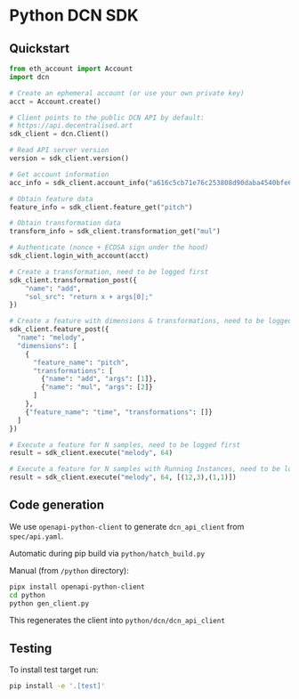 # Python DCN SDK

## Quickstart

```python
from eth_account import Account
import dcn

# Create an ephemeral account (or use your own private key)
acct = Account.create()

# Client points to the public DCN API by default:
# https://api.decentralised.art
sdk_client = dcn.Client()

# Read API server version
version = sdk_client.version()

# Get account information
acc_info = sdk_client.account_info("a616c5cb71e76c253808d90daba4540bfe6cc863", limit = 10, page = 1)

# Obtain feature data
feature_info = sdk_client.feature_get("pitch")

# Obtain transformation data
transform_info = sdk_client.transformation_get("mul")

# Authenticate (nonce + ECDSA sign under the hood)
sdk_client.login_with_account(acct)

# Create a transformation, need to be logged first
sdk_client.transformation_post({
    "name": "add",
    "sol_src": "return x + args[0];"
})

# Create a feature with dimensions & transformations, need to be logged first
sdk_client.feature_post({
  "name": "melody",
  "dimensions": [
    {
      "feature_name": "pitch",
      "transformations": [
        {"name": "add", "args": [1]},
        {"name": "mul", "args": [2]}
      ]
    },
    {"feature_name": "time", "transformations": []}
  ]
})

# Execute a feature for N samples, need to be logged first
result = sdk_client.execute("melody", 64)

# Execute a feature for N samples with Running Instances, need to be logged first
result = sdk_client.execute("melody", 64, [(12,3),(1,1)])
```

## Code generation

We use `openapi-python-client` to generate `dcn_api_client` from `spec/api.yaml`.

Automatic during pip build via `python/hatch_build.py`

Manual (from `/python` directory):

```bash
pipx install openapi-python-client
cd python
python gen_client.py
```

This regenerates the client into `python/dcn/dcn_api_client`

## Testing

To install test target run:

```bash
pip install -e '.[test]'
```
